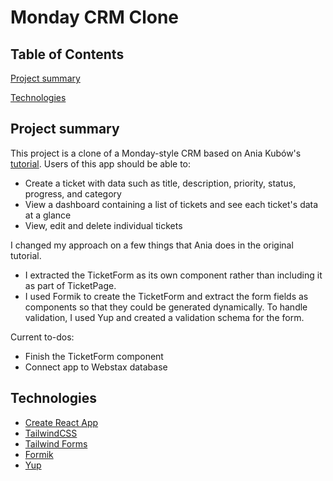 # Monday CRM Clone

## Table of Contents

[Project summary](#project-summary)

[Technologies](#technologies)

## Project summary

This project is a clone of a Monday-style CRM based on Ania Kubów's [tutorial](https://www.youtube.com/watch?v=DDh2GoiCrCk).
Users of this app should be able to:

- Create a ticket with data such as title, description, priority, status, progress, and category
- View a dashboard containing a list of tickets and see each ticket's data at a glance
- View, edit and delete individual tickets

I changed my approach on a few things that Ania does in the original tutorial.

- I extracted the TicketForm as its own component rather than including it as part of TicketPage.
- I used Formik to create the TicketForm and extract the form fields as components so that they could be generated dynamically. To handle validation, I used Yup and created a validation schema for the form.

Current to-dos:

- Finish the TicketForm component
- Connect app to Webstax database

## Technologies

- [Create React App](https://github.com/facebook/create-react-app)
- [TailwindCSS](https://github.com/tailwindlabs/tailwindcss)
- [Tailwind Forms](https://github.com/tailwindlabs/tailwindcss-forms)
- [Formik](https://github.com/jaredpalmer/formik)
- [Yup](https://github.com/jquense/yup)

